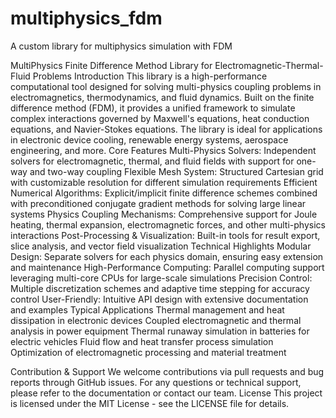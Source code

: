 # multiphysics_fdm
A custom library for multiphysics simulation with FDM

MultiPhysics Finite Difference Method Library for Electromagnetic-Thermal-Fluid Problems
Introduction
This library is a high-performance computational tool designed for solving multi-physics coupling problems in electromagnetics, thermodynamics, and fluid dynamics. Built on the finite difference method (FDM), it provides a unified framework to simulate complex interactions governed by Maxwell's equations, heat conduction equations, and Navier-Stokes equations. The library is ideal for applications in electronic device cooling, renewable energy systems, aerospace engineering, and more.
Core Features
Multi-Physics Solvers: Independent solvers for electromagnetic, thermal, and fluid fields with support for one-way and two-way coupling
Flexible Mesh System: Structured Cartesian grid with customizable resolution for different simulation requirements
Efficient Numerical Algorithms: Explicit/implicit finite difference schemes combined with preconditioned conjugate gradient methods for solving large linear systems
Physics Coupling Mechanisms: Comprehensive support for Joule heating, thermal expansion, electromagnetic forces, and other multi-physics interactions
Post-Processing & Visualization: Built-in tools for result export, slice analysis, and vector field visualization
Technical Highlights
Modular Design: Separate solvers for each physics domain, ensuring easy extension and maintenance
High-Performance Computing: Parallel computing support leveraging multi-core CPUs for large-scale simulations
Precision Control: Multiple discretization schemes and adaptive time stepping for accuracy control
User-Friendly: Intuitive API design with extensive documentation and examples
Typical Applications
Thermal management and heat dissipation in electronic devices
Coupled electromagnetic and thermal analysis in power equipment
Thermal runaway simulation in batteries for electric vehicles
Fluid flow and heat transfer process simulation
Optimization of electromagnetic processing and material treatment

Contribution & Support
We welcome contributions via pull requests and bug reports through GitHub issues. For any questions or technical support, please refer to the documentation or contact our team.
License
This project is licensed under the MIT License - see the LICENSE file for details.
